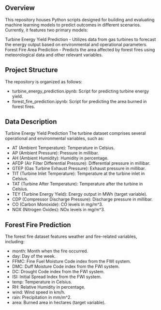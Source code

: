 ## Overview
This repository houses Python scripts designed for building and evaluating machine learning models to predict outcomes in different scenarios. Currently, it features two primary models:

Turbine Energy Yield Prediction - Utilizes data from gas turbines to forecast the energy output based on environmental and operational parameters.
Forest Fire Area Prediction - Predicts the area affected by forest fires using meteorological data and other relevant variables.

## Project Structure
The repository is organized as follows:

- turbine_energy_prediction.ipynb: Script for predicting turbine energy yield.
- forest_fire_prediction.ipynb: Script for predicting the area burned in forest fires.

## Data Description
Turbine Energy Yield Prediction
The turbine dataset comprises several operational and environmental variables, such as:

- AT (Ambient Temperature): Temperature in Celsius.
- AP (Ambient Pressure): Pressure in millibar.
- AH (Ambient Humidity): Humidity in percentage.
- AFDP (Air Filter Differential Pressure): Differential pressure in millibar.
- GTEP (Gas Turbine Exhaust Pressure): Exhaust pressure in millibar.
- TIT (Turbine Inlet Temperature): Temperature at the turbine inlet in Celsius.
- TAT (Turbine After Temperature): Temperature after the turbine in Celsius.
- TEY (Turbine Energy Yield): Energy output in MWh (target variable).
- CDP (Compressor Discharge Pressure): Discharge pressure in millibar.
- CO (Carbon Monoxide): CO levels in mg/m^3.
- NOX (Nitrogen Oxides): NOx levels in mg/m^3.

## Forest Fire Prediction
The forest fire dataset features weather and fire-related variables, including:

- month: Month when the fire occurred.
- day: Day of the week.
- FFMC: Fine Fuel Moisture Code index from the FWI system.
- DMC: Duff Moisture Code index from the FWI system.
- DC: Drought Code index from the FWI system.
- ISI: Initial Spread Index from the FWI system.
- temp: Temperature in Celsius.
- RH: Relative Humidity in percentage.
- wind: Wind speed in km/h.
- rain: Precipitation in mm/m^2.
- area: Burned area in hectares (target variable).
